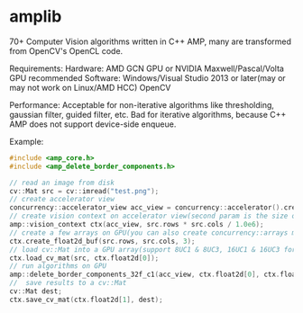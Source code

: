 # amplib
70+ Computer Vision algorithms written in C++ AMP, many are transformed from OpenCV's OpenCL code.

Requirements:
Hardware: AMD GCN GPU or NVIDIA Maxwell/Pascal/Volta GPU recommended
Software: Windows/Visual Studio 2013 or later(may or may not work on Linux/AMD HCC)
          OpenCV

Performance:
Acceptable for non-iterative algorithms like thresholding, gaussian filter, guided filter, etc.
Bad for iterative algorithms, because C++ AMP does not support device-side enqueue.

Example:

```C++
#include <amp_core.h>
#include <amp_delete_border_components.h>

// read an image from disk
cv::Mat src = cv::imread("test.png");
// create accelerator view
concurrency::accelerator_view acc_view = concurrency::accelerator().create_view();
// create vision context on accelerator view(second param is the size of shared buffer for saving/loading cv::Mats, in MB)
amp::vision_context ctx(acc_view, src.rows * src.cols / 1.0e6);
// create a few arrays on GPU(you can also create concurrency::arrays manually)
ctx.create_float2d_buf(src.rows, src.cols, 3);
// load cv::Mat into a GPU array(support 8UC1 & 8UC3, 16UC1 & 16UC3 formats)
ctx.load_cv_mat(src, ctx.float2d[0]);
// run algorithms on GPU
amp::delete_border_components_32f_c1(acc_view, ctx.float2d[0], ctx.float2d[1], ctx.float2d[2]);
//  save results to a cv::Mat
cv::Mat dest;
ctx.save_cv_mat(ctx.float2d[1], dest);
```
